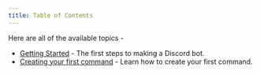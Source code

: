 ```yaml
---
title: Table of Contents
---
```


Here are all of the available topics -

- [Getting Started](gettingStarted.md) - The first steps to making a Discord bot.
- [Creating your first command](firstCommand.md) - Learn how to create your first command.
